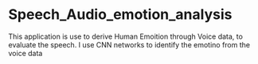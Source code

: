 # Speech_Audio_emotion_analysis


This application is use to derive Human Emoition through Voice data, to evaluate the speech.
I use  CNN networks to identify  the emotino from the voice data
